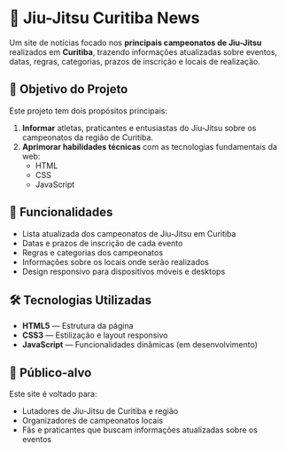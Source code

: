 # 🥋 Jiu-Jitsu Curitiba News

Um site de notícias focado nos **principais campeonatos de Jiu-Jitsu** realizados em **Curitiba**, trazendo informações atualizadas sobre eventos, datas, regras, categorias, prazos de inscrição e locais de realização.

## 📌 Objetivo do Projeto

Este projeto tem dois propósitos principais:

1. **Informar** atletas, praticantes e entusiastas do Jiu-Jitsu sobre os campeonatos da região de Curitiba.
2. **Aprimorar habilidades técnicas** com as tecnologias fundamentais da web:
   - HTML
   - CSS
   - JavaScript

## 📰 Funcionalidades

- Lista atualizada dos campeonatos de Jiu-Jitsu em Curitiba
- Datas e prazos de inscrição de cada evento
- Regras e categorias dos campeonatos
- Informações sobre os locais onde serão realizados
- Design responsivo para dispositivos móveis e desktops

## 🛠️ Tecnologias Utilizadas

- **HTML5** — Estrutura da página
- **CSS3** — Estilização e layout responsivo
- **JavaScript** — Funcionalidades dinâmicas (em desenvolvimento)

## 📍 Público-alvo

Este site é voltado para:

- Lutadores de Jiu-Jitsu de Curitiba e região
- Organizadores de campeonatos locais
- Fãs e praticantes que buscam informações atualizadas sobre os eventos
